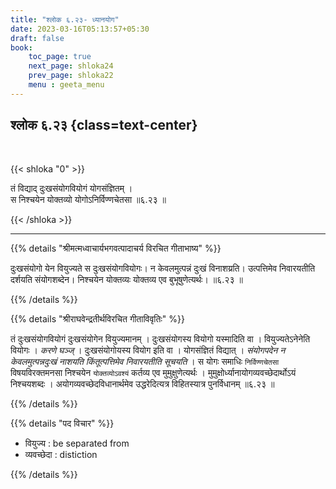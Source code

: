 ```yaml
---
title: "श्लोक ६.२३- ध्यानयोग"
date: 2023-03-16T05:13:57+05:30
draft: false
book:
    toc_page: true
    next_page: shloka24
    prev_page: shloka22
    menu : geeta_menu
---
```




## श्लोक ६.२३ {class=text-center}

<br/>

{{< shloka  "0"  >}}

तं विद्याद् दुःखसंयोगवियोगं योगसंज्ञितम् ।  
स निश्चयेन योक्तव्यो योगोऽनिर्विण्णचेतसा ॥६.२३ ॥

{{< /shloka >}}

---


{{% details "श्रीमत्मध्वाचार्यभगवत्पादाचर्य विरचित  गीताभाष्य" %}}

दुःखसंयोगो येन वियुज्यते स दुःखसंयोगवियोगः। न केवलमुत्पन्नं दुःखं विनाशय्रति। 
उत्पत्तिमेव निवारयतीति दर्शयति संयोगशब्देन। 
निश्चयेन योक्तव्यः योक्तव्य एव बुभूषुणेत्यर्थः।  ॥६.२३ ॥

{{% /details %}}



{{% details "श्रीराघवेन्द्रतीर्थविरचित गीताविवृतिः" %}}

तं दुःखसंयोगवियोगं दुःखसंयोगेन वियुज्यमानम्‌ । दुःखसंयोगस्य
वियोगो यस्मादिति वा । वियुज्यतेऽनेनेति वियोगः । *करणे घञ्ज्‌* ।
दुःखसंयोगोयस्य वियोग इति वा । योगसंज्ञितं विद्यात्‌ । 
*संयोगपदेन न केवलमुत्पन्नदुःखं नाशयति किंतूत्पत्तिमेव निवारयतीति सूचयति* । 
स योगः समाधिः `निर्विण्णचेतसा` विषयविरक्तमनसा निश्चयेन `योक्तव्योऽवश्यं` कर्तव्य
एव मुमुक्षुणेत्यर्थः । मुमुक्षोर्ध्यानायोगव्यवच्छेदार्थोऽयं निश्चयशब्दः ।
अयोगव्यवच्छेदविधानार्थमेव उद्धरेदित्यत्र विहितस्यात्र पुनर्विधानम्‌ ॥६.२३ ॥

{{% /details %}}



{{% details "पद विचार" %}}

-  वियुज्य : be separated from
-  व्यवच्छेदा : distiction

{{% /details %}}
